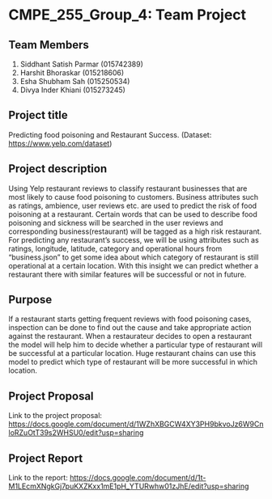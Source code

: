 # CMPE_255_Group_4: Team Project

## Team Members
1. Siddhant Satish Parmar (015742389)
2. Harshit Bhoraskar (015218606)
3. Esha Shubham Sah (015250534)
4. Divya Inder Khiani (015273245)

## Project title

Predicting food poisoning and Restaurant Success. (Dataset: https://www.yelp.com/dataset)

## Project description

Using Yelp restaurant reviews to classify restaurant businesses that are most likely to cause food
poisoning to customers. Business attributes such as ratings, ambience, user reviews etc. are
used to predict the risk of food poisoning at a restaurant.
Certain words that can be used to describe food poisoning and sickness will be searched in the
user reviews and corresponding business(restaurant) will be tagged as a high risk restaurant.
For predicting any restaurant’s success, we will be using attributes such as ratings, longitude,
latitude, category and operational hours from “business.json” to get some idea about which
category of restaurant is still operational at a certain location. With this insight we can predict
whether a restaurant there with similar features will be successful or not in future.

## Purpose

If a restaurant starts getting frequent reviews with food poisoning cases, inspection can be done
to find out the cause and take appropriate action against the restaurant.
When a restaurateur decides to open a restaurant the model will help him to decide whether a
particular type of restaurant will be successful at a particular location. Huge restaurant chains can
use this model to predict which type of restaurant will be more successful in which location.

## Project Proposal

Link to the project proposal: https://docs.google.com/document/d/1WZhXBGCW4XY3PH9bkvoJz6W9CnloRZuOtT39s2WHSU0/edit?usp=sharing

## Project Report

Link to the report: https://docs.google.com/document/d/1t-M1LEcmXNgkGj7puKXZKxx1mE1pH_YTURwhw01zJhE/edit?usp=sharing
